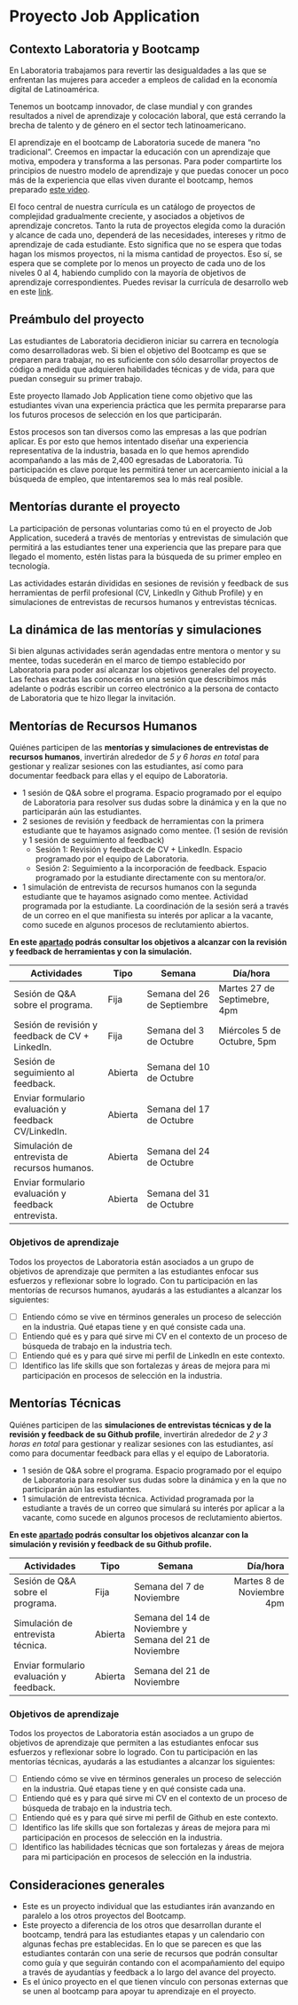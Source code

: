 # Proyecto Job Application

## Contexto Laboratoria y Bootcamp 
 
En Laboratoria trabajamos para revertir las desigualdades a las que se
enfrentan las mujeres para acceder a empleos de calidad en la economía digital
de Latinoamérica.

Tenemos un bootcamp innovador, de clase mundial y con grandes resultados a nivel
de aprendizaje y colocación laboral, que está cerrando la brecha de talento y de
género en el sector tech latinoamericano.
 
El aprendizaje en el bootcamp de Laboratoria sucede de manera “no tradicional”.
Creemos en impactar la educación con un aprendizaje que motiva, empodera y
transforma a las personas. Para poder compartirte los principios de nuestro
modelo de aprendizaje y que puedas conocer un poco más de la experiencia que
ellas viven durante el bootcamp, hemos preparado
[este video](https://www.loom.com/share/430829fb4e3949daa77824e6a75cbf4c).

El foco central de nuestra currícula es un catálogo de proyectos de complejidad
gradualmente creciente, y asociados a objetivos de aprendizaje concretos. Tanto
la ruta de proyectos elegida como la duración y alcance de cada uno, dependerá
de las necesidades, intereses y ritmo de aprendizaje de cada estudiante. Esto
significa que no se espera que todas hagan los mismos proyectos, ni la misma
cantidad de proyectos. Eso sí, se espera que se complete por lo menos un
proyecto de cada uno de los niveles 0 al 4, habiendo cumplido con la mayoría de
objetivos de aprendizaje correspondientes. Puedes revisar la currícula de
desarrollo web en este [link](https://curriculum.laboratoria.la/es/js). 

## Preámbulo del proyecto

Las estudiantes de Laboratoria decidieron iniciar su carrera en tecnología
como desarrolladoras web. Si bien el objetivo del Bootcamp es que se preparen
para trabajar, no es suficiente con sólo desarrollar proyectos de código a
medida que adquieren habilidades técnicas y de vida, para que puedan conseguir
su primer trabajo.
 
Este proyecto llamado Job Application tiene como objetivo que las estudiantes
vivan una experiencia práctica que les permita prepararse para los futuros
procesos de selección en los que participarán.

Estos procesos son tan diversos como las empresas a las que podrían aplicar. Es
por esto que hemos intentado diseñar una experiencia representativa de la
industria, basada en lo que hemos aprendido acompañando a las más de 2,400
egresadas de Laboratoria. Tú participación es clave porque les permitirá tener
un acercamiento inicial a la búsqueda de empleo, que intentaremos sea lo más
real posible.


## Mentorías durante el proyecto

La participación de personas voluntarias como tú en el proyecto de Job
Application, sucederá a través de mentorías y entrevistas de simulación que
permitirá a las estudiantes tener una experiencia que las prepare para que
llegado el momento, estén listas para la búsqueda de su primer empleo en
tecnología.
 
Las actividades estarán divididas en sesiones de revisión y feedback de sus
herramientas de perfil profesional (CV, LinkedIn y Github Profile) y en
simulaciones de entrevistas de recursos humanos y entrevistas técnicas.
## La dinámica de las mentorías y simulaciones

Si bien algunas actividades serán agendadas entre mentora o mentor y su mentee,
todas sucederán en el marco de tiempo establecido por Laboratoria para poder así
alcanzar los objetivos generales del proyecto. Las fechas exactas las conocerás
en una sesión que describimos más adelante o podrás escribir un correo
electrónico a la persona de contacto de Laboratoria que te hizo llegar la
invitación.

## Mentorías de Recursos Humanos

Quiénes participen de las **mentorías y simulaciones de entrevistas de recursos
humanos**, invertirán alrededor de _5 y 6 horas en total_ para gestionar y
realizar sesiones con las estudiantes, así como para documentar feedback para
ellas y el equipo de Laboratoria.

* 1 sesión de Q&A sobre el programa. Espacio programado por el equipo de
 Laboratoria para resolver sus dudas sobre la dinámica y en la que no
 participarán aún las estudiantes.
* 2 sesiones de revisión y feedback de herramientas con la primera estudiante que te hayamos asignado como mentee. (1 sesión de revisión y 1 sesión de seguimiento al feedback) 
  - Sesión 1: Revisión y feedback de CV + LinkedIn. Espacio programado por
  el equipo de Laboratoria.
  - Sesión 2: Seguimiento a la incorporación de feedback. Espacio programado
  por la estudiante directamente con su mentora/or.
* 1 simulación de entrevista de recursos humanos con la segunda estudiante que te hayamos asignado como mentee. Actividad programada por la
 estudiante. La coordinación de la sesión será a través de un correo en el que
 manifiesta su interés por aplicar a la vacante, como sucede en algunos
 procesos de reclutamiento abiertos.

**En este [apartado](./01-hr-mentoring/interviewer-guide/README.md)
podrás consultar los objetivos a alcanzar con la
revisión y feedback de herramientas y con la simulación.**

|                    Actividades                      |   Tipo   | Semana   | Día/hora |
|-----------------------------------------------------|----------|----------|----------|
| Sesión de Q&A sobre el programa.                    |   Fija   | Semana del 26 de Septiembre |Martes 27 de Septimebre, 4pm|
| Sesión de revisión y feedback de CV + LinkedIn.     |   Fija   | Semana del 3 de Octubre | Miércoles 5 de Octubre, 5pm|
| Sesión de seguimiento al feedback.                  | Abierta  | Semana del 10 de Octubre |          |
| Enviar formulario evaluación y feedback CV/LinkedIn.| Abierta  | Semana del 17 de Octubre|          |
| Simulación de entrevista de recursos humanos.       | Abierta  | Semana del 24 de Octubre|          |
| Enviar formulario evaluación y feedback entrevista. | Abierta  | Semana del 31 de Octubre|          |

### Objetivos de aprendizaje

Todos los proyectos de Laboratoria están asociados a un grupo de objetivos de aprendizaje que permiten a las estudiantes enfocar sus esfuerzos y  reflexionar sobre lo logrado. Con tu participación en las mentorías de recursos humanos, ayudarás a las estudiantes a alcanzar los siguientes:

- [ ] Entiendo cómo se vive en términos generales un proceso de selección en la industria. Qué etapas tiene y en qué consiste cada una.
- [ ] Entiendo qué es y para qué sirve mi CV en el contexto de un proceso de búsqueda de trabajo en la industria tech.
- [ ] Entiendo qué es y para qué sirve mi perfil de LinkedIn en este contexto.
- [ ] Identifico las life skills que son fortalezas y áreas de mejora para mi participación en procesos de selección en la industria.

## Mentorías Técnicas 

Quiénes participen de las **simulaciones de entrevistas técnicas y de la
revisión y feedback de su Github profile**, invertirán alrededor de _2 y 3 horas
en total_ para gestionar y realizar sesiones con las estudiantes, así como para
documentar feedback para ellas y el equipo de Laboratoria. 

* 1 sesión de Q&A sobre el programa. Espacio programado por el equipo de
 Laboratoria para resolver sus dudas sobre la dinámica y en la que no
 participarán aún las estudiantes.
* 1 simulación de entrevista técnica. Actividad programada por la estudiante a través de un correo que simulará su interés
 por aplicar a la vacante, como sucede en algunos procesos de reclutamiento
 abiertos.

**En este [apartado](./02-tech-mentoring//interviewer-guide/README.md)
podrás consultar los objetivos alcanzar con la
simulación y revisión y feedback de su Github profile.**

|                 Actividades                  |   Tipo   | Semana   | Día/hora |
|----------------------------------------------|----------|----------|---------:|
| Sesión de Q&A sobre el programa.             |   Fija   |Semana del 7 de Noviembre|Martes 8 de Noviembre 4pm|
| Simulación de entrevista técnica.            | Abierta  |Semana del 14 de Noviembre y Semana del 21 de Noviembre|          |
| Enviar formulario evaluación y feedback.     | Abierta  |Semana del 21 de Noviembre|          |

### Objetivos de aprendizaje

Todos los proyectos de Laboratoria están asociados a un grupo de objetivos de aprendizaje que permiten a las estudiantes enfocar sus esfuerzos y  reflexionar sobre lo logrado. Con tu participación en las mentorías técnicas, ayudarás a las estudiantes a alcanzar los siguientes:

- [ ] Entiendo cómo se vive en términos generales un proceso de selección en la industria. Qué etapas tiene y en qué consiste cada una.
- [ ] Entiendo qué es y para qué sirve mi CV en el contexto de un proceso de búsqueda de trabajo en la industria tech.
- [ ] Entiendo qué es y para qué sirve mi perfil de Github en este contexto.
- [ ] Identifico las life skills que son fortalezas y áreas de mejora para mi participación en procesos de selección en la industria.
- [ ] Identifico las habilidades técnicas que son fortalezas y áreas de mejora para mi participación en procesos de selección en la industria.

## Consideraciones generales

* Este es un proyecto individual que las estudiantes irán avanzando en paralelo
 a los otros proyectos del Bootcamp. 
* Este proyecto a diferencia de los otros que desarrollan durante el bootcamp,
 tendrá para las estudiantes etapas y un calendario con algunas fechas pre
 establecidas. En lo que se parecen es que las estudiantes contarán con una
 serie de recursos que podrán consultar como guía y que seguirán contando con
 el acompañamiento del equipo a través de ayudantías y feedback a lo largo del
 avance del proyecto. 
* Es el único proyecto en el que tienen vínculo con personas externas que se
 unen al bootcamp para apoyar tu aprendizaje en el proyecto. 
